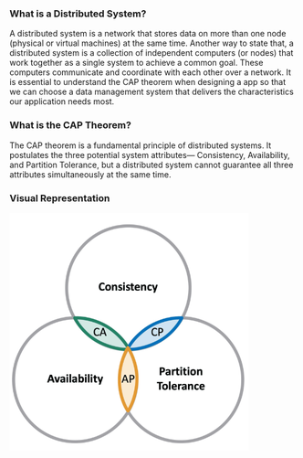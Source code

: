 ### What is a Distributed System?
A distributed system is a network that stores data on more than one node (physical or virtual machines) at the same time. Another way to state that, a distributed system is a collection of independent computers (or nodes) that work together as a single system to achieve a common goal. These computers communicate and coordinate with each other over a network. It is essential to understand the CAP theorem when designing a app so that we can choose a data management system that delivers the characteristics our application needs most.

### What is the CAP Theorem?
The CAP theorem is a fundamental principle of distributed systems. It postulates the three potential system attributes— Consistency, Availability, and Partition Tolerance, but a distributed system cannot guarantee all three attributes simultaneously at the same time.

### Visual Representation
![CAP Theorem](https://github.com/sharminshanta/system-design/blob/85bed68cea77e6a88da1d4ded6eef8e7ce869f6c/images/CAP_Theorem.png)

